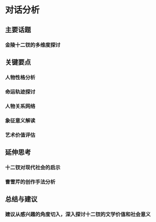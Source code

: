# 对话分析
## 主要话题
### 金陵十二钗的多维度探讨
## 关键要点
### 人物性格分析
### 命运轨迹探讨
### 人物关系网络
### 象征意义解读
### 艺术价值评估
## 延伸思考
### 十二钗对现代社会的启示
### 曹雪芹的创作手法分析
## 总结与建议
### 建议从感兴趣的角度切入，深入探讨十二钗的文学价值和社会意义